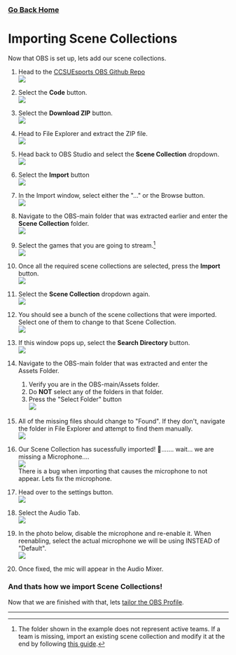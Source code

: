 ### [Go Back Home](/README.md)
# Importing Scene Collections
Now that OBS is set up, lets add our scene collections.

1. Head to the [CCSUEsports OBS Github Repo](https://github.com/CCSUEsports/OBS)\
![](/Assets/github_page.png)

2. Select the **Code** button.\
![](/Assets/codebutton.png)

3. Select the **Download ZIP** button.\
![](/Assets/download_zip.png)

4. Head to File Explorer and extract the ZIP file.\
![](/Assets/fileexplorer.png)

5. Head back to OBS Studio and select the **Scene Collection** dropdown.\
![](/Assets/scenecollection.png)

6. Select the **Import** button\
![](/Assets/importsc.png)

7. In the Import window, select either the "..." or the Browse button.\
![](/Assets/scbrowse.png)

8. Navigate to the OBS-main folder that was extracted earlier and enter the **Scene Collection** folder.\
![](/Assets/scbrowse2.png)

9. Select the games that you are going to stream.[^1]\
![](/Assets/scbrowse3.png)

10. Once all the required scene collections are selected, press the **Import** button.\
![](/Assets/importsc2.png)

11. Select the **Scene Collection** dropdown again.\
![](/Assets/scenecollection.png)

12. You should see a bunch of the scene collections that were imported. Select one of them to change to that Scene Collection.\
![](/Assets/scwithscenes.png)

13. If this window pops up, select the **Search Directory** button.\
![](/Assets/missingfiles.png)

14. Navigate to the OBS-main folder that was extracted and enter the Assets Folder.
    1. Verify you are in the OBS-main/Assets folder.
    2. Do **NOT** select any of the folders in that folder. 
    3. Press the "Select Folder" button\
![](/Assets/missingfiles2.png)

15. All of the missing files should change to "Found". If they don't, navigate the folder in File Explorer and attempt to find them manually.\
![](/Assets/missingfiles3.png)

16. Our Scene Collection has sucessfully imported! :tada:....... wait... we are missing a Microphone....\
![](/Assets/scimportcomp.png)\
There is a bug when importing that causes the microphone to not appear. Lets fix the microphone.

17. Head over to the settings button.\
![](/Assets/settings.png)

18. Select the Audio Tab.\
![](/Assets/audiotab.png)

19. In the photo below, disable the microphone and re-enable it. When reenabling, select the actual microphone we will be using INSTEAD of "Default".\
![](/Assets/audiofix.png)

20. Once fixed, the mic will appear in the Audio Mixer.

### And thats how we import Scene Collections!
Now that we are finished with that, lets [tailor the OBS Profile](profile.md).

---
[^1]: The folder shown in the example does not represent active teams. If a team is missing, import an existing scene collection and modify it at the end by following [this guide](/TS/newsc.md).